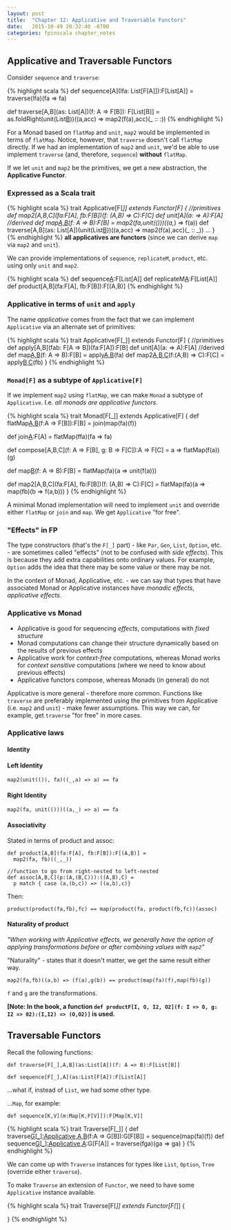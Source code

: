 ```yaml
---
layout: post
title:  "Chapter 12: Applicative and Traversable Functors"
date:   2015-10-49 20:32:40 -0700
categories: fpinscala chapter_notes
---
```

## Applicative and Traversable Functors

Consider `sequence` and `traverse`:

{% highlight scala %}
def sequence[A](lfa: List[F[A]]):F[List[A]] =
  traverse(lfa)(fa => fa)

def traverse[A,B](as: List[A])(f: A => F[B]): F[List[B]] =
    as.foldRight(unit(List[B]()))((a,acc) => map2(f(a),acc)(_ :: :))
{% endhighlight %}

For a Monad based on `flatMap` and `unit`, `map2` would be implemented in terms of `flatMap`. Notice, however, that `traverse` doesn't call `flatMap` directly. If we had an implementation of `map2` and `unit`, we'd be able to use implement `traverse` (and, therefore, `sequence`) **without** `flatMap`.

If we let `unit` and `map2` be the primitives, we get a new abstraction, the **Applicative Functor**.

### Expressed as a Scala trait

{% highlight scala %}
trait Applicative[F[_]] extends Functor[F] {
  //primitives
  def map2[A,B,C](fa:F[A], fb:F[B])(f: (A,B) => C):F[C]
  def unit[A](a: => A):F[A]
  //derived
  def map[A,B](fa:F[A])(f: A => B):F[B] =
    map2(fa,unit(()))((a,_) => f(a))
  def traverse[A,B](as: List[A])(unit(List[B]()))((a,acc) => map2(f(a),acc)(_ :: _))
  ...
}
{% endhighlight %}
**all applicatives are functors** (since we can derive `map` via `map2` and `unit`).

We can provide implementations of `sequence`, `replicateM`, `product`, etc. using only `unit` and `map2`.

{% highlight scala %}
def sequence[A](fas:List[F[A]):F[List[A]]
def replicateM[A](n:Int,fa:F[A]):F[List[A]]
def product[A,B](fa:F[A], fb:F[B]):F[(A,B)]
{% endhighlight %}

### Applicative in terms of `unit` and `apply`

The name *applicative* comes from the fact that we can implement `Applicative` via an alternate set of primitives:

{% highlight scala %}
trait Applicative[F[_]] extends Functor[F] {
  //primitives
  def apply[A,B](fab: F[A => B])(fa:F[A]):F[B]
  def unit[A](a: => A):F[A]
  //derived
  def map[A,B](fa:F[A])(f: A => B):F[B] =
    apply[A,B](unit(f))(fa)
  def map2[A,B,C](fa:F[A],fb:F[B])(f:(A,B) => C):F[C] =
    apply[B,C](map(fa)(f.curried))(fb)
}
{% endhighlight %}

### `Monad[F]` as a subtype of `Applicative[F]`

If we implement `map2` using `flatMap`, we can make `Monad` a subtype of `Applicative`. I.e. *all monads are applicative functors*.

{% highlight scala %}
trait Monad[F[_]] extends Applicative[F] {
  def flatMap[A,B](fa:F[A])(f:A => F[B]):F[B] =
    join(map(fa)(f))

  def join[A](ffa:F[F[A]]):F[A] =
    flatMap(ffa)(fa => fa)

  def compose[A,B,C](f: A => F[B], g: B => F[C]):A => F[C] =
    a => flatMap(f(a))(g)

  def map[B](fa:F[A])(f: A => B):F[B] =
    flatMap(fa)(a => unit(f(a)))

  def map2[A,B,C](fa:F[A], fb:F[B])(f: (A,B) => C):F[C] =
    flatMap(fa)(a => map(fb)(b => f(a,b)))
}
{% endhighlight %}

A minimal Monad implementation will need to implement `unit` and override either `flatMap` or `join` and `map`. We get `Applicative` "for free".

### "Effects" in FP

The type constructors (that's the `F[_]` part) - like `Par`, `Gen`, `List`, `Option`, etc. - are sometimes called "effects" (not to be confused with *side effects*). This is because they add extra capabilities onto ordinary values. For example, `Option` adds the idea that there may be some value or there may be not.

In the context of Monad, Applicative, etc. - we can say that types that have associated Monad or Applicative instances have *monadic effects*, *applicative effects*.

### Applicative vs Monad

- Applicative is good for sequencing *effects*, computations with *fixed structure*
- Monad computations can change their structure dynamically based on the results of previous effects
- Applicative work for *context-free* computations, whereas Monad works for *context sensitive* computations (where we need to know about previous effects)
- Applicative functors compose, whereas Monads (in general) do not

Applicative is more general - therefore more common. Functions like `traverse` are preferably implemented using the primitives from Applicative (i.e. `map2` and `unit`) - make fewer assumptions. This way we can, for example, get `traverse` "for free" in more cases.

### Applicative laws

#### Identity

#### Left Identity

    map2(unit(()), fa)((_,a) => a) == fa

#### Right Identity

    map2(fa, unit(()))((a,_) => a) == fa

#### Associativity

Stated in terms of product and assoc:

    def product[A,B](fa:F[A], fb:F[B]):F[(A,B)] =
      map2(fa, fb)((_,_))

    //function to go from right-nested to left-nested
    def assoc[A,B,C](p:(A,(B,C))):((A,B),C) =
      p match { case (a,(b,c)) => ((a,b),c)}  

Then:

    product(product(fa,fb),fc) == map(product(fa, product(fb,fc))(assoc)

#### Naturality of product

*"When working with Applicative effects, we generally have the option of applying transformations before or after combining values with `map2`"*

"Naturality" - states that it doesn't matter, we get the same result either way.

    map2(fa,fb)((a,b) => (f(a),g(b)) == product(map(fa)(f),map(fb)(g))

`f` and `g` are the transformations.

**[Note: In the book, a function `def productF[I, O, I2, O2](f: I => O, g: I2 => 02):(I,I2) => (O,O2)]` is used.**

## Traversable Functors

Recall the following functions:

    def traverse[F[_],A,B](as:List[A])(f: A => B):F[List[B]]

    def sequence[F[_],A](as:List[F[A]):F[List[A]]    

…what if, instead of `List`, we had some other type.

…`Map`, for example:

    def sequence[K,V](m:Map[K,F[V]]):F[Map[K,V]]

{% highlight scala %}
trait Traverse[F[_]] {
  def traverse[G[_]:Applicative,A,B](fa:F[A])(f:A => G[B]):G[F[B]] =
    sequence(map(fa)(f))
  def sequence[G[_]:Applicative,A](fga:F[G[A]]):G[F[A]] =
    traverse(fga)(ga => ga)
}
{% endhighlight %}

We can come up with `Traverse` instances for types like `List`, `Option`, `Tree` (override either `traverse`).   

To make `Traverse` an extension of `Functor`, we need to have some `Applicative` instance available.

{% highlight scala %}
trait Traverse[F[_]] extends Functor[F[_]] {

}
{% endhighlight %}
